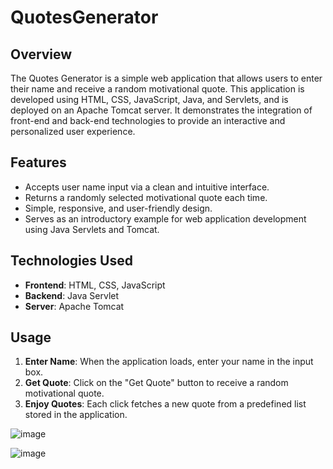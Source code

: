 # QuotesGenerator
## Overview
The Quotes Generator is a simple web application that allows users to enter their name and receive a random motivational quote. This application is developed using HTML, CSS, JavaScript, Java, and Servlets, and is deployed on an Apache Tomcat server. It demonstrates the integration of front-end and back-end technologies to provide an interactive and personalized user experience.

## Features
- Accepts user name input via a clean and intuitive interface.
- Returns a randomly selected motivational quote each time.
- Simple, responsive, and user-friendly design.
- Serves as an introductory example for web application development using Java Servlets and Tomcat.

## Technologies Used
- **Frontend**: HTML, CSS, JavaScript
- **Backend**: Java Servlet
- **Server**: Apache Tomcat

## Usage
1. **Enter Name**: When the application loads, enter your name in the input box.
2. **Get Quote**: Click on the "Get Quote" button to receive a random motivational quote.
3. **Enjoy Quotes**: Each click fetches a new quote from a predefined list stored in the application.

![image](https://github.com/user-attachments/assets/e6828009-ddc7-42f6-b876-d1240581223e)

![image](https://github.com/user-attachments/assets/b9b55e64-efb9-4e76-b3b2-d48dc0732b20)

